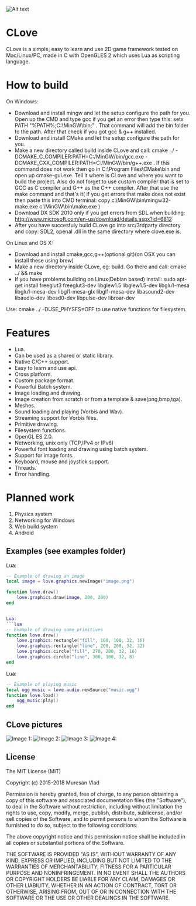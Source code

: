 ![Alt text](opt/CLoveLogo.png?raw=true "CLove")

CLove
=====
CLove is a simple, easy to learn and use 2D game framework tested on
Mac/Linux/PC, made in C with OpenGLES 2 which uses Lua as scripting language.

How to build
============
On Windows:
- Download and install mingw and let the setup configure the path for you.
 Open up the CMD and type gcc if you get an error then type this: setx PATH "%PATH%;C:\MinGW\bin;" . That command will add
 the bin folder to the path.
 After that check if you got gcc & g++ installed.
- Download and install CMake and let the setup configure the path for you.
- Make a new directory called build inside CLove and call:
 cmake ../ -DCMAKE_C_COMPILER:PATH=C:/MinGW/bin/gcc.exe -DCMAKE_CXX_COMPILER:PATH=C:/MinGW/bin/g++.exe . If this command
 does not work then go in C:\Program Files\CMake\bin and open up cmake-gui.exe. Tell it where is CLove and where you want to build the   project. Also do not forget to use custom compiler that is set to GCC as C compiler and G++ as the C++ compiler.
 After that use the make command and that's it( if you get errors that make does not exist then paste this into CMD terminal:
  copy c:\MinGW\bin\mingw32-make.exe c:\MinGW\bin\make.exe )
- Download DX SDK 2010 only if you get errors from SDL when building: http://www.microsoft.com/en-us/download/details.aspx?id=6812
- After you have succesfuly build CLove go into src/3rdparty directory and copy: SDL2, openal .dll in the same directory where clove.exe is.

On Linux and OS X:
- Download and install cmake,gcc,g++(optional git)(on OSX you can install these using brew)
- Make a new directory inside CLove, eg: build. Go there and call: cmake ../ &&
  make
- If you have problems building on Linux(Debian based) install:
sudo apt-get install freeglut3 freeglut3-dev libglew1.5 libglew1.5-dev
libglu1-mesa libglu1-mesa-dev libgl1-mesa-glx libgl1-mesa-dev libasound2-dev
libaudio-dev libesd0-dev libpulse-dev libroar-dev

Use:
cmake ../ -DUSE_PHYSFS=OFF to use native functions for filesystem.

Features
========
- Lua.
- Can be used as a shared or static library.
- Native C/C++ support.
- Easy to learn and use api.
- Cross platform.
- Custom package format.
- Powerful Batch system.
- Image loading and drawing.
- Image creation from scratch or from a template & save(png,bmp,tga).
- Meshes.
- Sound loading and playing (Vorbis and Wav).
- Streaming support for Vorbis files.
- Primitive drawing.
- Filesystem functions.
- OpenGL ES 2.0.
- Networking, unix only (TCP,IPv4 or IPv6)
- Powerful font loading and drawing using batch system.
- Support for image fonts.
- Keyboard, mouse and joystick support.
- Threads.
- Error handling.

Planned work
============
1. Physics system
1. Networking for Windows
1. Web build system
1. Android

Examples (see examples folder)
--------

Lua:
```lua
-- Example of drawing an image
local image = love.graphics.newImage("image.png")

function love.draw()
	love.graphics.draw(image, 200, 200)
end


Lua:
```lua
-- Example of drawing some primitives
function love.draw()
	love.graphics.rectangle("fill", 100, 100, 32, 16)
	love.graphics.rectangle("line", 200, 200, 32, 32)
	love.graphics.circle("fill", 270, 200, 32, 16)
	love.graphics.circle("line", 300, 100, 32, 8)
end
```

Lua:
```lua
-- Example of playing music
local ogg_music = love.audio.newSource("music.ogg")
function love.load()
	ogg_music:play()
end
```


CLove pictures
-----------------------------

![Image 1:](opt/data/4.png?raw=true "See examples folder")
![Image 2:](opt/data/1.png?raw=true "Web")
![Image 3:](opt/data/2.png?raw=true "Linux")
![Image 4:](opt/data/3.png?raw=true "Os X")

License
-------

The MIT License (MIT)

Copyright (c) 2015-2018 Muresan Vlad

Permission is hereby granted, free of charge, to any person obtaining a copy
of this software and associated documentation files (the "Software"), to deal
in the Software without restriction, including without limitation the rights
to use, copy, modify, merge, publish, distribute, sublicense, and/or sell
copies of the Software, and to permit persons to whom the Software is
furnished to do so, subject to the following conditions:

The above copyright notice and this permission notice shall be included in all
copies or substantial portions of the Software.

THE SOFTWARE IS PROVIDED "AS IS", WITHOUT WARRANTY OF ANY KIND, EXPRESS OR
IMPLIED, INCLUDING BUT NOT LIMITED TO THE WARRANTIES OF MERCHANTABILITY,
FITNESS FOR A PARTICULAR PURPOSE AND NONINFRINGEMENT. IN NO EVENT SHALL THE
AUTHORS OR COPYRIGHT HOLDERS BE LIABLE FOR ANY CLAIM, DAMAGES OR OTHER
LIABILITY, WHETHER IN AN ACTION OF CONTRACT, TORT OR OTHERWISE, ARISING FROM,
OUT OF OR IN CONNECTION WITH THE SOFTWARE OR THE USE OR OTHER DEALINGS IN THE
SOFTWARE.


